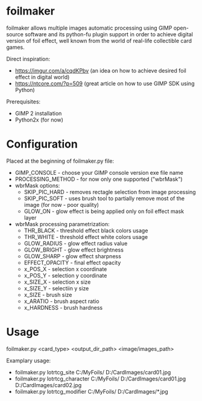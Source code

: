 # foilmaker
foilmaker allows multiple images automatic processing using GIMP open-source software and its python-fu plugin support in order to achieve digital version of foil effect, well known from the world of real-life collectible card games.

Direct inspiration:
* https://imgur.com/a/cqdKPbv (an idea on how to achieve desired foil effect in digital world)
* https://ntcore.com/?p=509 (great article on how to use GIMP SDK using Python)

Prerequisites:
* GIMP 2 installation
* Python2x (for now)

# Configuration
Placed at the beginning of foilmaker.py file:

* GIMP_CONSOLE - choose your GIMP console version exe file name
* PROCESSING_METHOD - for now only one supported ("wbrMask") 
* wbrMask options:
	* SKIP_PIC_HARD - removes rectagle selection from image processing
	* SKIP_PIC_SOFT - uses brush tool to partially remove most of the image (for now - poor quality)
	* GLOW_ON - glow effect is being applied only on foil effect mask layer
* wbrMask processing parametrization:
	* THR_BLACK - threshold effect black colors usage
	* THR_WHITE - threshold effect white colors usage
	* GLOW_RADIUS - glow effect radius value
	* GLOW_BRIGHT - glow effect brightness
	* GLOW_SHARP - glow effect sharpness
	* EFFECT_OPACITY - final effect opacity
	* x_POS_X - selection x coordinate
	* x_POS_Y - selection y coordinate
	* x_SIZE_X - selection x size
	* x_SIZE_Y - selectiin y size
	* x_SIZE - brush size
	* x_ARATIO - brush aspect ratio
	* x_HARDNESS - brush hardness

# Usage
foilmaker.py <card_type> <output_dir_path> <image/images_path>

Examplary usage:
* foilmaker.py lotrtcg_site C:/MyFoils/ D:/CardImages/card01.jpg
* foilmaker.py lotrtcg_character C:/MyFoils/ D:/CardImages/card01.jpg D:/CardImages/card02.jpg
* foilmaker.py lotrtcg_modifier C:/MyFoils/ D:/CardImages/*.jpg
